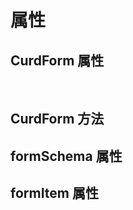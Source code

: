 # 属性

<div>
    <h2>CurdForm 属性</h2>
    <br/>
    <el-table :data="tableData1">
        <el-table-column prop="name" label="属性名" width="180">
        </el-table-column>
        <el-table-column prop="info" label="说明" width="180" />
        <el-table-column prop="type" label="类型">
        </el-table-column>
        <el-table-column prop="default" label="默认值" />
    </el-table>
    <h2>CurdForm 方法</h2>
    <el-table :data="tableData2">
        <el-table-column prop="name" label="属性名" width="180" />
        <el-table-column prop="info" label="说明" width="180" />
        <el-table-column prop="type" label="类型" />
        <el-table-column prop="default" label="默认值" />
    </el-table>
    <h2>formSchema 属性</h2>
    <el-table :data="tableData3">
        <el-table-column prop="name" label="属性名" width="180" />
        <el-table-column prop="info" label="说明" width="180" />
        <el-table-column prop="type" label="类型" />
        <el-table-column prop="default" label="默认值" />
    </el-table>
     <h2>formItem 属性</h2>
    <el-table :data="tableData4">
        <el-table-column prop="name" label="属性名" width="180" />
        <el-table-column prop="info" label="说明" width="180" />
        <el-table-column prop="type" label="类型">
            <template #="{row}">
                <el-popover
                    v-if="row.name=='type'"
                    placement="top-start"
                    :width="200"
                    trigger="hover"
                >
                    <template #default>
                        "input" | "select" | "radio" | "checkbox" | "input-number" | "switch" | "file" | "date-picker" | "time-picker" | "color-picker" | "value"
                    </template>
                    <template #reference>
                    <el-button class="m-2" round  link :icon="Warning" >emun</el-button>
                    </template>
                </el-popover>
            </template>
        </el-table-column>
        <el-table-column prop="default" label="默认值" />
    </el-table>
  </div>

<script lang="ts" setup>
    import {Warning} from '@element-plus/icons-vue'
    const tableData1 = [
        {
            name: 'formSchema',
            info: "动态验证表单配置"
        },
        {
            name: "fields",
        },
        {
            name: "modelValue / v-model",
        },
        {
            name: "extendContext",
        },
    ]
    const tableData2 = [
        {
            name: "update:modelValue"
        },
        {
            name: "change"
        }
    ]
    const tableData3 = [
        {
            name: "formItem"
        },
        {
            name: "rules"
        },
        {
            name: "getRules"
        },
        {
            name: "labelPosition"
        },
        {
            name: "gutter"
        },
        {
            name: "labelWidth"
        },
        {
            name: "inline"
        },
        {
            name: "inlineMessage"
        },
        {
            name: "statusIcon"
        },
        {
            name: "showMessage"
        },
        {
            name: "size"
        },
        {
            name: "disabled"
        },
        {
            name: "validateOnRuleChange"
        },
        {
            name: "hideRequiredAsterisk"
        },
        {
            name: "scrollToError"
        },
        
    ]

    const tableData4 = [
        {
            name: "prop"
        },
        {
            name: "label"
        },
        {
            name: "type",
            info:"表单项类型",
            type:""
        },
        {
            name: "value"
        },
        {
            name: "eventObject"
        },
         {
            name: "options"
        },
        {
            name: "asyncOptions"
        },
        {
            name: "loading"
        },
        {
            name: "hidden"
        },
        {
            name: "rules"
        },
         {
            name: "props"
        },
        {
            name: "formItemProps"
        },
        {
            name: "labelWidth"
        },
        {
            name: "span"
        },
        {
            name: "disabled"
        },
         {
            name: "tooltip"
        },
        {
            name: "autoload"
        },
        {
            name: "prefix"
        },
        {
            name: "suffix"
        },
        {
            name: "empty"
        },
         {
            name: "sortIndex"
        },
    ]
</script>

<style lang="scss" scoped>
    :deep(table){
        margin:0;
    }
</style>
